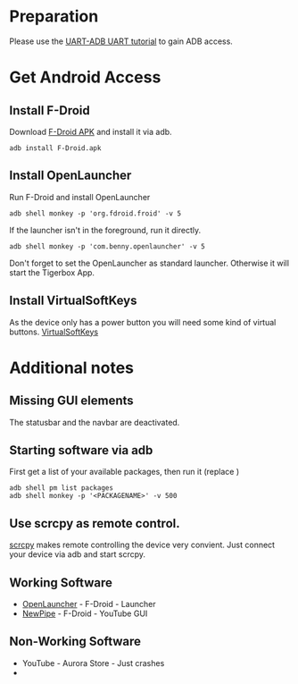 # Preparation
Please use the [UART-ADB UART tutorial](https://github.com/tigerbox-reverse-engineering/tigerbox/wiki/UART-ADB-Root) to gain ADB access.
# Get Android Access
## Install F-Droid
Download [F-Droid APK](https://f-droid.org/F-Droid.apk) and install it via adb.
```
adb install F-Droid.apk
```
## Install OpenLauncher
Run F-Droid and install OpenLauncher
```
adb shell monkey -p 'org.fdroid.froid' -v 5
```
If the launcher isn't in the foreground, run it directly.
```
adb shell monkey -p 'com.benny.openlauncher' -v 5
```
Don't forget to set the OpenLauncher as standard launcher. Otherwise it will start the Tigerbox App.
## Install VirtualSoftKeys
As the device only has a power button you will need some kind of virtual buttons.
[VirtualSoftKeys](https://f-droid.org/packages/tw.com.daxia.virtualsoftkeys/)
# Additional notes
## Missing GUI elements
The statusbar and the navbar are deactivated.
## Starting software via adb
First get a list of your available packages, then run it (replace <PACKAGENAME>)
```
adb shell pm list packages
adb shell monkey -p '<PACKAGENAME>' -v 500
```
## Use scrcpy as remote control.
[scrcpy](https://github.com/Genymobile/scrcpy) makes remote controlling the device very convient. Just connect your device via adb and start scrcpy.
## Working Software
* [OpenLauncher](http://f-droid.org/packages/com.benny.openlauncher/) - F-Droid - Launcher
* [NewPipe](https://f-droid.org/packages/org.schabi.newpipe/) - F-Droid - YouTube GUI
## Non-Working Software
* YouTube - Aurora Store - Just crashes
* 